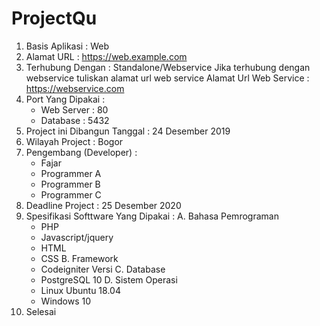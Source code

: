 # ProjectQu
1. Basis Aplikasi : Web
2. Alamat URL : https://web.example.com
3. Terhubung Dengan : Standalone/Webservice
   Jika terhubung dengan webservice tuliskan alamat url web service
   Alamat Url Web Service : https://webservice.com
4. Port Yang Dipakai : 
   - Web Server : 80
   - Database : 5432
5. Project ini Dibangun Tanggal : 24 Desember 2019
6. Wilayah Project : Bogor
7. Pengembang (Developer) :
   - Fajar
   - Programmer A
   - Programmer B
   - Programmer C
8. Deadline Project : 25 Desember 2020
9. Spesifikasi Softtware Yang Dipakai :
   A. Bahasa Pemrograman
      - PHP
      - Javascript/jquery
      - HTML
      - CSS
   B. Framework
      - Codeigniter Versi 
   C. Database
      - PostgreSQL 10
   D. Sistem Operasi
      - Linux Ubuntu 18.04
      - Windows 10
10. Selesai
